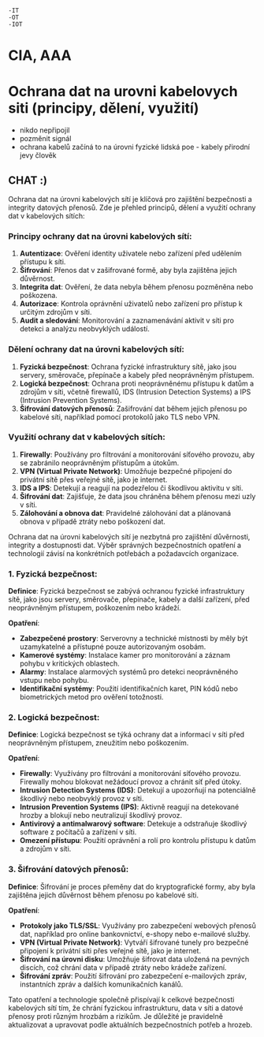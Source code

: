 	-IT
	-OT
	-IOT
# CIA, AAA
# Ochrana dat na urovni kabelovych siti (principy, dělení, využití)

- nikdo nepřipojil
- pozměnit signál
- ochrana kabelů
začíná to na úrovni fyzické
lidská
poe - kabely
přirodní jevy
člověk




## CHAT :)

Ochrana dat na úrovni kabelových sítí je klíčová pro zajištění bezpečnosti a integrity datových přenosů. Zde je přehled principů, dělení a využití ochrany dat v kabelových sítích:

### Principy ochrany dat na úrovni kabelových sítí:

1. **Autentizace**: Ověření identity uživatele nebo zařízení před udělením přístupu k síti.
2. **Šifrování**: Přenos dat v zašifrované formě, aby byla zajištěna jejich důvěrnost.
3. **Integrita dat**: Ověření, že data nebyla během přenosu pozměněna nebo poškozena.
4. **Autorizace**: Kontrola oprávnění uživatelů nebo zařízení pro přístup k určitým zdrojům v síti.
5. **Audit a sledování**: Monitorování a zaznamenávání aktivit v síti pro detekci a analýzu neobvyklých událostí.

### Dělení ochrany dat na úrovni kabelových sítí:

1. **Fyzická bezpečnost**: Ochrana fyzické infrastruktury sítě, jako jsou servery, směrovače, přepínače a kabely před neoprávněným přístupem.
2. **Logická bezpečnost**: Ochrana proti neoprávněnému přístupu k datům a zdrojům v síti, včetně firewallů, IDS (Intrusion Detection Systems) a IPS (Intrusion Prevention Systems).
3. **Šifrování datových přenosů**: Zašifrování dat během jejich přenosu po kabelové síti, například pomocí protokolů jako TLS nebo VPN.

### Využití ochrany dat v kabelových sítích:

1. **Firewally**: Používány pro filtrování a monitorování síťového provozu, aby se zabránilo neoprávněným přístupům a útokům.
2. **VPN (Virtual Private Network)**: Umožňuje bezpečné připojení do privátní sítě přes veřejné sítě, jako je internet.
3. **IDS a IPS**: Detekují a reagují na podezřelou či škodlivou aktivitu v síti.
4. **Šifrování dat**: Zajišťuje, že data jsou chráněna během přenosu mezi uzly v síti.
5. **Zálohování a obnova dat**: Pravidelné zálohování dat a plánovaná obnova v případě ztráty nebo poškození dat.

Ochrana dat na úrovni kabelových sítí je nezbytná pro zajištění důvěrnosti, integrity a dostupnosti dat. Výběr správných bezpečnostních opatření a technologií závisí na konkrétních potřebách a požadavcích organizace.



### 1. Fyzická bezpečnost:

**Definice**: Fyzická bezpečnost se zabývá ochranou fyzické infrastruktury sítě, jako jsou servery, směrovače, přepínače, kabely a další zařízení, před neoprávněným přístupem, poškozením nebo krádeží.

**Opatření**:

- **Zabezpečené prostory**: Serverovny a technické místnosti by měly být uzamykatelné a přístupné pouze autorizovaným osobám.
- **Kamerové systémy**: Instalace kamer pro monitorování a záznam pohybu v kritických oblastech.
- **Alarmy**: Instalace alarmových systémů pro detekci neoprávněného vstupu nebo pohybu.
- **Identifikační systémy**: Použití identifikačních karet, PIN kódů nebo biometrických metod pro ověření totožnosti.

### 2. Logická bezpečnost:

**Definice**: Logická bezpečnost se týká ochrany dat a informací v síti před neoprávněným přístupem, zneužitím nebo poškozením.

**Opatření**:

- **Firewally**: Využívány pro filtrování a monitorování síťového provozu. Firewally mohou blokovat nežádoucí provoz a chránit síť před útoky.
- **Intrusion Detection Systems (IDS)**: Detekují a upozorňují na potenciálně škodlivý nebo neobvyklý provoz v síti.
- **Intrusion Prevention Systems (IPS)**: Aktivně reagují na detekované hrozby a blokují nebo neutralizují škodlivý provoz.
- **Antivirový a antimalwarový software**: Detekuje a odstraňuje škodlivý software z počítačů a zařízení v síti.
- **Omezení přístupu**: Použití oprávnění a rolí pro kontrolu přístupu k datům a zdrojům v síti.

### 3. Šifrování datových přenosů:

**Definice**: Šifrování je proces přeměny dat do kryptografické formy, aby byla zajištěna jejich důvěrnost během přenosu po kabelové síti.

**Opatření**:

- **Protokoly jako TLS/SSL**: Využívány pro zabezpečení webových přenosů dat, například pro online bankovnictví, e-shopy nebo e-mailové služby.
- **VPN (Virtual Private Network)**: Vytváří šifrované tunely pro bezpečné připojení k privátní síti přes veřejné sítě, jako je internet.
- **Šifrování na úrovni disku**: Umožňuje šifrovat data uložená na pevných discích, což chrání data v případě ztráty nebo krádeže zařízení.
- **Šifrování zpráv**: Použití šifrování pro zabezpečení e-mailových zpráv, instantních zpráv a dalších komunikačních kanálů.

Tato opatření a technologie společně přispívají k celkové bezpečnosti kabelových sítí tím, že chrání fyzickou infrastrukturu, data v síti a datové přenosy proti různým hrozbám a rizikům. Je důležité je pravidelně aktualizovat a upravovat podle aktuálních bezpečnostních potřeb a hrozeb.
